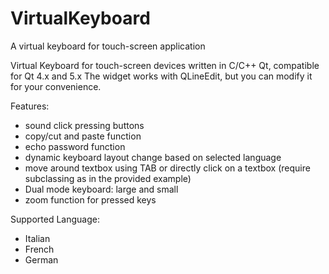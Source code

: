 # VirtualKeyboard
A virtual keyboard for touch-screen application

Virtual Keyboard  for touch-screen devices written in C/C++ Qt, compatible for Qt 4.x and 5.x
The widget works with QLineEdit, but you can modify it for your convenience.

Features:
* sound click pressing buttons
* copy/cut and paste function
* echo password function
* dynamic keyboard layout change based on selected language
* move around textbox using TAB or directly click on a textbox (require subclassing as in the provided example)
* Dual mode keyboard: large and small
* zoom function for pressed keys

Supported Language:
* Italian
* French
* German


